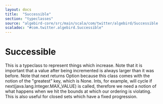 ```yaml
---
layout: docs
title:  "Successible"
section: "typeclasses"
source: "algebird-core/src/main/scala/com/twitter/algebird/Successible.scala"
scaladoc: "#com.twitter.algebird.Successible"
---
```


# Successible

This is a typeclass to represent things which increase. Note that it is important that a value after being incremented is always larger than it was before. Note that next returns Option because this class comes with the notion of the "greatest" key, which is None. Ints, for example, will cycle if next(java.lang.Integer.MAX_VALUE) is called, therefore we need a notion of what happens when we hit the bounds at which our ordering is violating. This is also useful for closed sets which have a fixed progression.

